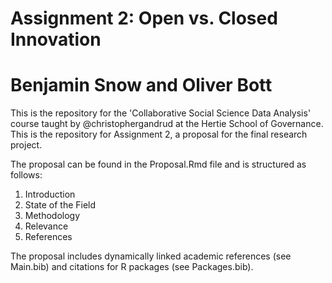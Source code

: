 Assignment 2: Open vs. Closed Innovation
===============================================
# Benjamin Snow and Oliver Bott


This is the repository for the 'Collaborative Social Science Data Analysis' course taught by @christophergandrud at the Hertie School of Governance.  This is the repository for Assignment 2, a proposal for the final research project.

The proposal can be found in the Proposal.Rmd file and is structured as follows:

1. Introduction
2. State of the Field
3. Methodology
4. Relevance
4. References 

The proposal includes dynamically linked academic references (see Main.bib) and citations for R packages (see Packages.bib).
